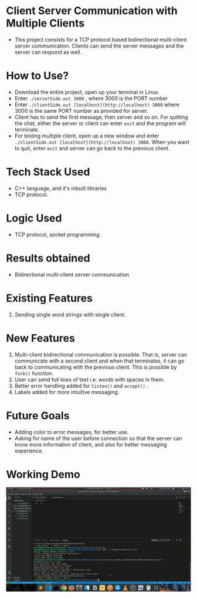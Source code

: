 # Client Server Communication with Multiple Clients

- This project consists for a TCP protocol based bidirectional multi-client server communication. Clients can send the server messages and the server can respond as well.

# How to Use?

- Download the entire project, open up your terminal in Linux.
- Enter `./serverSide.out 3000` , where 3000 is the PORT number
- Enter `./clientSide.out [localhost](http://localhost) 3000` where 3000 is the same PORT number as provided for server.
- Client has to send the first message, then server and so on. For quitting the chat, either the server or client can enter `exit` and the program will terminate.
- For testing multiple client, open up a new window and enter `./clientSide.out [localhost](http://localhost) 3000`. When you want to quit, enter `exit` and server can go back to the previous client.

# Tech Stack Used

- C++ language, and it's inbuilt libraries
- TCP protocol.

# Logic Used

- TCP protocol, socket programming.

# Results obtained
- Bidirectional multi-client server communication

# Existing Features

1. Sending single word strings with single client.

# New Features

1. Multi-client bidirectional communication is possible. That is, server can communicate with a second client and when that terminates, it can go back to communicating with the previous client. This is possible by `fork()` function.
2. User can send full lines of text i.e. words with spaces in them.
3. Better error handling added for `listen()` and `accept()` .
4. Labels added for more intuitive messaging.

# Future Goals

- Adding color to error messages, for better use.
- Asking for name of the user before connection so that the server can know more information of client, and also for better messaging experience.

# Working Demo
![Wokring demo GIF](demo.gif)
